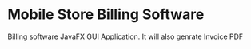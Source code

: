 # Mobile Store Billing Software
Billing software JavaFX GUI Application.
It will also genrate Invoice PDF

